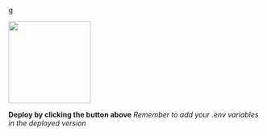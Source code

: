 g

[<img src="https://cdn.gomix.com/2bdfb3f8-05ef-4035-a06e-2043962a3a13%2Fremix-button.svg" width="163px" />](https://glitch.com/edit/#!/import/github/evlyntoc/q)


**Deploy by clicking the button above**
_Remember to add your .env variables in the deployed version_

